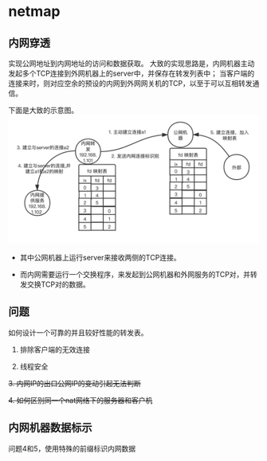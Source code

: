 # netmap

## 内网穿透

实现公网地址到内网地址的访问和数据获取。
大致的实现思路是，内网机器主动发起多个TCP连接到外网机器上的server中，并保存在转发列表中；
当客户端的连接来时，则对应空余的预设的内网到外网网关机的TCP，以至于可以互相转发通信。

下面是大致的示意图。
![示意图](https://raw.githubusercontent.com/sunlggggg/images/master/netmap/map.png)

- 其中公网机器上运行server来接收两侧的TCP连接。

- 而内网需要运行一个交换程序，来发起到公网机器和外网服务的TCP对，并转发交换TCP对的数据。

## 问题

如何设计一个可靠的并且较好性能的转发表。

1. 排除客户端的无效连接

2. 线程安全

~~3. 内网IP的出口公网IP的变动引起无法判断~~

~~4. 如何区别同一个nat网络下的服务器和客户机~~

## 内网机器数据标示

问题4和5，使用特殊的前缀标识内网数据
